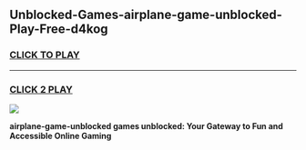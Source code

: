 
## Unblocked-Games-airplane-game-unblocked-Play-Free-d4kog
<h3>
<a href="https://premium76.site?title=airplane-game-unblocked&ref=20M">CLICK TO PLAY</a></h3>
<hr>

<h3>
<a href="https://premium76.site?title=airplane-game-unblocked&ref=20M">CLICK 2 PLAY</a>
  
</h3>

<a href="https://premium76.site?title=airplane-game-unblocked&ref=19M"><img src="https://clearcache.store/games.png"></a>


**airplane-game-unblocked games unblocked: Your Gateway to Fun and Accessible Online Gaming**
